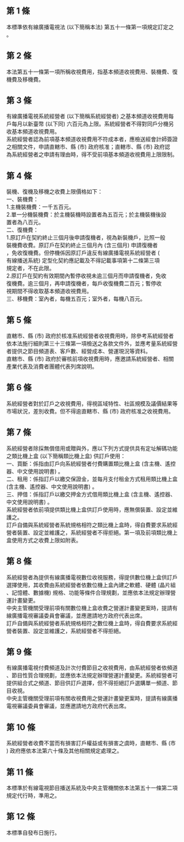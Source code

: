 第 1 條
-------
本標準依有線廣播電視法 (以下簡稱本法) 第五十一條第一項規定訂定之  
。

第 2 條
-------
本法第五十一條第一項所稱收視費用，指基本頻道收視費用、裝機費、復  
機費及移機費。

第 3 條
-------
有線廣播電視系統經營者 (以下簡稱系統經營者) 之基本頻道收視費用每  
戶每月以新臺幣 (以下同) 六百元為上限。系統經營者不得對同戶分機另  
收基本頻道收視費用。  
系統經營者認為前項基本頻道收視費用不符成本者，應檢送經會計師簽證  
之相關文件，申請直轄市、縣 (市) 政府核准；直轄市、縣 (市) 政府認  
為系統經營者之申請有理由時，得不受前項基本頻道收視費用上限限制。

第 4 條
-------
裝機、復機及移機之收費上限價格如下：  
一、裝機費：  
    1.主機裝機費：一千五百元。  
    2.單一分機裝機費：於主機裝機時設置者為五百元；於主機裝機後設  
      置者為八百元。  
二、復機費：  
    1.原訂戶在契約終止三個月後申請復機者，視為新裝機戶，比照一般  
      裝機費收費。原訂戶在契約終止三個月內 (含三個月) 申請復機者  
      ，免收復機費。但停機係因原訂戶違反有線廣播電視系統經營者 (  
      有線播送系統) 定型化契約應記載及不得記載事項第十二條第三項  
      規定者，不在此限。  
    2.原訂戶在契約有效期間內暫停收視未逾三個月而申請復機者，免收  
      復機費。逾三個月，再申請復機者，每戶收復機費二百元；暫停收  
      視期間不得收取基本頻道收視費用。  
三、移機費：室內者，每機五百元；室外者，每機八百元。

第 5 條
-------
直轄市、縣 (市) 政府於核准系統經營者收視費用時，除參考系統經營者  
依本法施行細則第三十三條第一項檢送之各款文件外，並應考量系統經營  
者提供之節目頻道表、客戶數、經營成本、營運現況等資料。  
直轄市、縣 (市) 政府於審核前項收視費用時，應邀請系統經營者、相關  
產業代表及消費者團體代表列席說明。

第 6 條
-------
系統經營者對於訂戶之收視費用，得視區域特性、社區規模及議價結果等  
市場狀況，差別收費。但不得逾直轄市、縣 (市) 政府核准之收視費用。

第 7 條
-------
系統經營者除採無償借用或贈與外，應以下列方式提供具有定址解碼功能  
之類比機上盒 (以下簡稱類比機上盒) 供訂戶使用：  
一、買斷：係指由訂戶向系統經營者付費購置類比機上盒 (含主機、遙控  
    器、中文使用說明書) 。  
二、租用：係指訂戶以繳交保證金，並每月支付租金方式租用類比機上盒  
     (含主機、遙控器、中文使用說明書) 。  
三、押借：係指訂戶以繳交押金方式借用類比機上盒 (含主機、遙控器、  
    中文使用說明書) 。  
系統經營者依前項提供類比機上盒供訂戶使用時，應無償裝置、設定並維  
護之。  
訂戶自備與系統經營者系統規格相符之類比機上盒時，得自費要求系統經  
營者裝置、設定並維護之，系統經營者不得拒絕。第一項及前項類比機上  
盒使用方式之收費上限如附表。

第 8 條
-------
系統經營者為提供有線廣播電視數位收視服務，得提供數位機上盒供訂戶  
選擇使用，其收費由系統經營者依數位機上盒內建之軟體、硬體 (晶片組  
、記憶體、數據機) 規格、功能等條件合理規劃，並應依本法規定辦理營  
運計畫變更。  
中央主管機關受理前項有關數位機上盒收費之營運計畫變更案時，提請有  
線廣播電視審議委員會審議，並應邀請地方政府代表出席。  
訂戶自備與系統經營者系統規格相符之數位機上盒時，得自費要求系統經  
營者裝置、設定並維護之，系統經營者不得拒絕。

第 9 條
-------
有線廣播電視付費頻道及計次付費節目之收視費用，由系統經營者依頻道  
、節目性質合理規劃，並應依本法規定辦理營運計畫變更。系統經營者可  
提供組合式之頻道、節目供訂戶選擇，但不得拒絕訂戶選購單一頻道、節  
目收視。  
中央主管機關受理前項有關收視費用之營運計畫變更案時，提請有線廣播  
電視審議委員會審議，並應邀請地方政府代表出席。

第 10 條
--------
系統經營者收費不當而有損害訂戶權益或有損害之虞時，直轄市、縣 (市  
) 政府應依本法第六十條及其他相關規定處理之。

第 11 條
--------
本標準於有線電視節目播送系統及中央主管機關依本法第五十一條第二項  
規定代行時，準用之。

第 12 條
--------
本標準自發布日施行。

